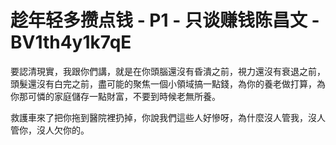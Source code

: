 # 趁年轻多攒点钱 - P1 - 只谈赚钱陈昌文 - BV1th4y1k7qE

要認清現實，我跟你們講，就是在你頭腦還沒有昏潰之前，視力還沒有衰退之前，頭髮還沒有白完之前，盡可能的聚焦一個小領域搞一點錢，為你的養老做打算，為你那可憐的家庭儲存一點財富，不要到時候老無所養。

救護車來了把你拖到醫院裡扔掉，你說我們這些人好慘呀，為什麼沒人管我，沒人管你，沒人欠你的。
